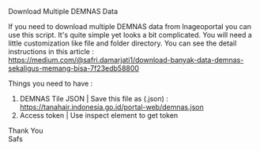 Download Multiple DEMNAS Data 
<br>

If you need to download multiple DEMNAS data from Inageoportal you can use this script. It's quite simple yet looks a bit complicated. You will need a little customization like file and folder directory. You can see the detail instructions in this article :  https://medium.com/@safri.damarjati1/download-banyak-data-demnas-sekaligus-memang-bisa-7f23edb58800
<br>

Things you need to have : 
1. DEMNAS Tile JSON | Save this file as (.json) : https://tanahair.indonesia.go.id/portal-web/demnas.json
2. Access token | Use inspect element to get token

Thank You <br>
Safs
